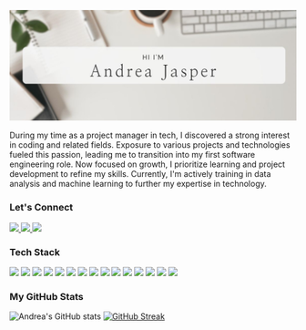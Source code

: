 ![Hero banner for Andrea Jasper](https://github.com/AndreaJasper/AndreaJasper/blob/master/images/GH-Banner-25.jpg)

During my time as a project manager in tech, I discovered a strong interest in coding and related fields. Exposure to various projects and technologies fueled this passion, leading me to transition into my first software engineering role. Now focused on growth, I prioritize learning and project development to refine my skills. Currently, I'm actively training in data analysis and machine learning to further my expertise in technology.


### Let's Connect
<a href="https://www.linkedin.com/in/andrea-jasper/">
 <img src="https://img.shields.io/badge/-LinkedIn-7cb6c7?style=for-the-badge&logo=Linkedin&logoColor=white&link=https://www.linkedin.com/in/andrea-jasper/"/>
</a>
<a href="https://www.andreajasper.com">
 <img src="https://img.shields.io/badge/-Website-237e99?style=for-the-badge&logo=link&logoColor=white&link=andreajasper.com"/>
</a>
<a href="https://twitter.com/AndreaJasp5770">
 <img src="https://img.shields.io/badge/-Twitter-7cb6c7?style=for-the-badge&logo=twitter&logoColor=white&link=andreajasper.com"/>
</a>

### Tech Stack

![](https://img.shields.io/badge/-Rails-informational?style=for-the-badge&logo=ruby-on-rails&logoColor=white&color=7cb6c7)
![](https://img.shields.io/badge/-SQL-informational?style=for-the-badge&logo=SQL&logoColor=white&color=237e99)
![](https://img.shields.io/badge/-Python-informational?style=for-the-badge&logo=python&logoColor=white&color=7cb6c7)
![](https://img.shields.io/badge/-React-informational?style=for-the-badge&logo=react&logoColor=white&color=237e99)
![](https://img.shields.io/badge/-JavaScript-informational?style=for-the-badge&logo=javascript&logoColor=white&color=7cb6c7)
![](https://img.shields.io/badge/-CircleCI-informational?style=for-the-badge&logo=circleci&logoColor=white&color=237e99)
![](https://img.shields.io/badge/-Heroku-informational?style=for-the-badge&logo=heroku&logoColor=white&color=7cb6c7)
![](https://img.shields.io/badge/-Netlify-informational?style=for-the-badge&logo=netlify&logoColor=white&color=237e99)
![](https://img.shields.io/badge/-Mysql-informational?style=for-the-badge&logo=mysql&logoColor=white&color=7cb6c7)
![](https://img.shields.io/badge/-HTML5-informational?style=for-the-badge&logo=html5&logoColor=white&color=237e99)
![](https://img.shields.io/badge/-Sass-informational?style=for-the-badge&logo=sass&logoColor=white&color=7cb6c7)
![](https://img.shields.io/badge/-CSS3-informational?style=for-the-badge&logo=css3&logoColor=white&color=237e99)
![](https://img.shields.io/badge/-UiKit-informational?style=for-the-badge&logo=uikit&logoColor=white&color=7cb6c7)
![](https://img.shields.io/badge/-Bootstrap-informational?style=for-the-badge&logo=bootstrap&logoColor=white&color=237e99)
![](https://img.shields.io/badge/-Tableau-informational?style=for-the-badge&logo=tableau&logoColor=white&color=7cb6c7)


### My GitHub Stats
![Andrea's GitHub stats](https://github-readme-stats.vercel.app/api?username=AndreaJasper&theme=discord_old_blurple&show_icons=true&title_color=7cb6c7&icon_color=7cb6c7)
[![GitHub Streak](https://github-readme-streak-stats.herokuapp.com?user=AndreaJasper&theme=discord-old-blurple&ring=7CB6C7&fire=7CB6C7&currStreakNum=7CB6C7&sideLabels=7CB6C7&sideNums=7CB6C7&currStreakLabel=7CB6C7)](https://git.io/streak-stats)

